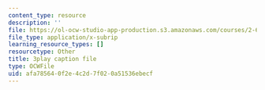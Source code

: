 ```yaml
---
content_type: resource
description: ''
file: https://ol-ocw-studio-app-production.s3.amazonaws.com/courses/2-627-fundamentals-of-photovoltaics-fall-2013/afa785640f2e4c2d7f020a51536ebecf_dFF2DuEv-2c.srt
file_type: application/x-subrip
learning_resource_types: []
resourcetype: Other
title: 3play caption file
type: OCWFile
uid: afa78564-0f2e-4c2d-7f02-0a51536ebecf
---
```

